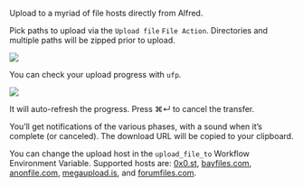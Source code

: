 Upload to a myriad of file hosts directly from Alfred.

Pick paths to upload via the `Upload file` `File Action`. Directories and multiple paths will be zipped prior to upload.

![](https://i.imgur.com/plZ8LIt.png)

You can check your upload progress with `ufp`.

![](https://i.imgur.com/AYysM1w.png)

It will auto-refresh the progress. Press ⌘↵ to cancel the transfer.

You’ll get notifications of the various phases, with a sound when it’s complete (or canceled). The download URL will be copied to your clipboard.

You can change the upload host in the `upload_file_to` Workflow Environment Variable. Supported hosts are: [0x0.st](https://0x0.st/), [bayfiles.com](https://bayfiles.com/), [anonfile.com](https://anonfile.com/), [megaupload.is](https://megaupload.is/), and [forumfiles.com](https://forumfiles.com/).
